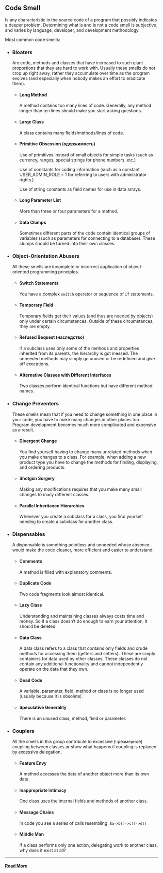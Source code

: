 ## Code Smell
Is any characteristic in the source code of a program that possibly indicates a deeper problem. Determining what is and is not a code smell is subjective, and varies by language, developer, and development methodology.

Most common code smells:
* ### Bloaters

    Are code, methods and classes that have increased to such giant proportions that they are hard to work with. Usually these smells do not crop up right away, rather they accumulate over time as the program evolves (and especially when nobody makes an effort to eradicate them).

    * #### Long Method

        A method contains too many lines of code. Generally, any method longer than ten lines should make you start asking questions.

    * #### Large Class

        A class contains many fields/methods/lines of code.

    * #### Primitive Obsession (одержимость)

        Use of primitives instead of small objects for simple tasks (such as currency, ranges, special strings for phone numbers, etc.)

        Use of constants for coding information (such as a constant USER_ADMIN_ROLE = 1 for referring to users with administrator rights.)

        Use of string constants as field names for use in data arrays.

    * #### Long Parameter List

        More than three or four parameters for a method.

    * #### Data Clumps

        Sometimes different parts of the code contain identical groups of variables (such as parameters for connecting to a database). These clumps should be turned into their own classes.

* ### Object-Orientation Abusers
    
    All these smells are incomplete or incorrect application of object-oriented programming principles.

    * #### Switch Statements

        You have a complex `switch` operator or sequence of `if` statements.

    * #### Temporary Field

        Temporary fields get their values (and thus are needed by objects) only under certain circumstances. Outside of these circumstances, they are empty.

    * #### Refused Bequest (наследство)

        If a subclass uses only some of the methods and properties inherited from its parents, the hierarchy is got messed. The unneeded methods may simply go unused or be redefined and give off exceptions.

    * #### Alternative Classes with Different Interfaces
    
        Two classes perform identical functions but have different method names.

* ### Change Preventers

    These smells mean that if you need to change something in one place in your code, you have to make many changes in other places too. Program development becomes much more complicated and expensive as a result.

    * #### Divergent Change

        You find yourself having to change many unrelated methods when you make changes to a class. For example, when adding a new product type you have to change the methods for finding, displaying, and ordering products.

    * #### Shotgun Surgery
    
        Making any modifications requires that you make many small changes to many different classes.

    * #### Parallel Inheritance Hierarchies
    
        Whenever you create a subclass for a class, you find yourself needing to create a subclass for another class.

* ### Dispensables
    
    A dispensable is something pointless and unneeded whose absence would make the code cleaner, more efficient and easier to understand.

    * #### Comments

        A method is filled with explanatory comments.

    * #### Duplicate Code

        Two code fragments look almost identical.

    * #### Lazy Class

        Understanding and maintaining classes always costs time and money. So if a class doesn’t do enough to earn your attention, it should be deleted.

    * #### Data Class

        A data class refers to a class that contains only fields and crude methods for accessing them (getters and setters). These are simply containers for data used by other classes. These classes do not contain any additional functionality and cannot independently operate on the data that they own.

    * #### Dead Code

        A variable, parameter, field, method or class is no longer used (usually because it is obsolete).

    * #### Speculative Generality

        There is an unused class, method, field or parameter.

* ### Couplers

    All the smells in this group contribute to excessive (чрезмерное) coupling between classes or show what happens if coupling is replaced by excessive delegation.

    * #### Feature Envy

        A method accesses the data of another object more than its own data.

    * #### Inappropriate Intimacy

        One class uses the internal fields and methods of another class.

    * #### Message Chains

        In code you see a series of calls resembling: `$a->b()->c()->d()`

    * #### Middle Man

        If a class performs only one action, delegating work to another class, why does it exist at all?

___

#### [Read More](https://sourcemaking.com/refactoring/smells)
